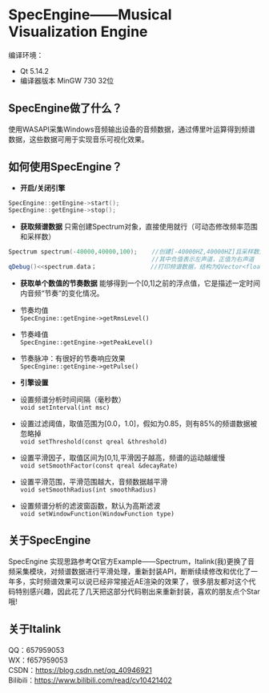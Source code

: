 # SpecEngine——Musical Visualization Engine
编译环境：

* Qt 5.14.2
* 编译器版本 MinGW 730 32位

## SpecEngine做了什么？

使用WASAPI采集Windows音频输出设备的音频数据，通过傅里叶运算得到频谱数据，这些数据可用于实现音乐可视化效果。

## 如何使用SpecEngine？

* **开启/关闭引擎**
```C++
SpecEngine::getEngine->start();
SpecEngine::getEngine->stop();
```
* **获取频谱数据**
只需创建Spectrum对象，直接使用就行（可动态修改频率范围和采样数）
```C++
Spectrum spectrum(-40000,40000,100);    //创建[-40000HZ,40000HZ]且采样数为100的频谱采样器
                                        //其中负值表示左声道，正值为右声道
qDebug()<<spectrum.data；               //打印频谱数据，结构为QVector<float>，尺寸为采样数（100）
```

* **获取单个数值的节奏数据**
    能够得到一个[0,1]之前的浮点值，它是描述一定时间内音频“节奏”的变化情况。
 *  节奏均值  
 ```SpecEngine::getEngine->getRmsLevel()```  
 *  节奏峰值  
 ```SpecEngine::getEngine->getPeakLevel()```
 *  节奏脉冲：有很好的节奏响应效果  
 ```SpecEngine::getEngine->getPulse()```

* **引擎设置**
 * 设置频谱分析时间间隔（毫秒数）  
   ```void setInterval(int msc)```  
 * 设置过滤阈值，取值范围为[0.0，1.0]，假如为0.85，则有85%的频谱数据被忽略掉  
   ```void setThreshold(const qreal &threshold)```  
 * 设置平滑因子，取值区间为[0,1],平滑因子越高，频谱的运动越缓慢  
  ```void setSmoothFactor(const qreal &decayRate)```
 * 设置平滑范围，平滑范围越大，音频数据越平滑  
  ```void setSmoothRadius(int smoothRadius)```
 * 设置频谱分析的滤波窗函数，默认为高斯滤波  
  ```void setWindowFunction(WindowFunction type)```
    
## 关于SpecEngine
SpecEngine 实现思路参考Qt官方Example——Spectrum，Italink(我)更换了音频采集模块，对频谱数据进行平滑处理，重新封装API，断断续续修改和优化了一年多，实时频谱效果可以说已经非常接近AE渲染的效果了，很多朋友都对这个代码特别感兴趣，因此花了几天把这部分代码剔出来重新封装，喜欢的朋友点个Star哦!

## 关于Italink 
QQ：657959053  
WX：f657959053  
CSDN：https://blog.csdn.net/qq_40946921  
Bilibili：https://www.bilibili.com/read/cv10421402  

